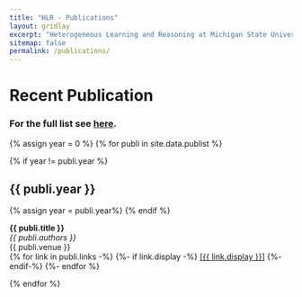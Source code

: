 ```yaml
---
title: "HLR - Publications"
layout: gridlay
excerpt: "Heterogeneous Learning and Reasoning at Michigan State University."
sitemap: false
permalink: /publications/
---
```



# Recent Publication
### For the full list see [here](http://www.cse.msu.edu/~kordjams/publication.htm).
{% assign year = 0 %}
{% for publi in site.data.publist %}

  {% if year != publi.year %}
  <h2> {{ publi.year }} </h2>
  {% assign year = publi.year%}
  {% endif %}

  <b>{{ publi.title }}</b> <br />
  <em>{{ publi.authors }} </em><br />
  {{ publi.venue }} <br/>
  {% for link in publi.links -%}
  {%- if link.display -%}
  <a href="{{ link.url }}">[{{ link.display }}]</a>
  {%- endif-%}
  {%- endfor %}

{% endfor %}
